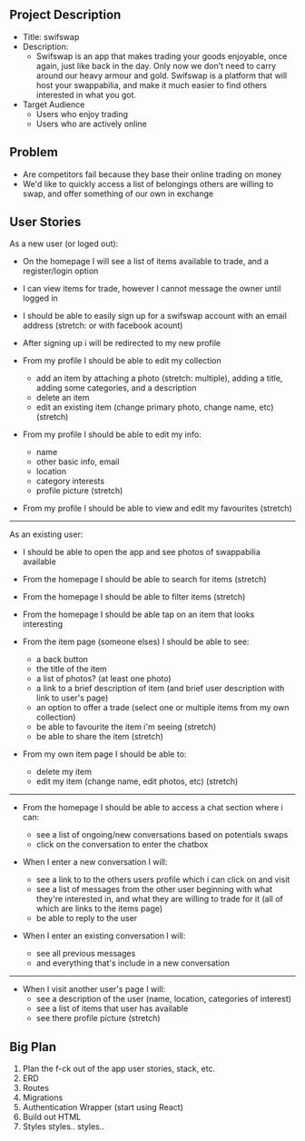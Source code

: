 Project Description
-------------------

- Title: swifswap
- Description:
  - Swifswap is an app that makes trading your goods enjoyable, once again, just like back in the day.  Only now we don't need to carry around our heavy armour and gold.  Swifswap is a platform that will host your swappabilia, and make it much easier to find others interested in what you got.
- Target Audience
  - Users who enjoy trading
  - Users who are actively online




Problem
-------

- Are competitors fail because they base their online trading on money
- We'd like to quickly access a list of belongings others are willing to swap, and offer something of our own in exchange




User Stories
------------

As a new user (or loged out):
- On the homepage I will see a list of items available to trade, and a register/login option
- I can view items for trade, however I cannot message the owner until logged in
- I should be able to easily sign up for a swifswap account with an email address (stretch: or with facebook acount)
- After signing up i will be redirected to my new profile

- From my profile I should be able to edit my collection
  - add an item by attaching a photo (stretch: multiple), adding a title, adding some categories, and a description
  - delete an item
  - edit an existing item (change primary photo, change name, etc) (stretch)

- From my profile I should be able to edit my info:
  - name
  - other basic info, email
  - location
  - category interests
  - profile picture (stretch)

- From my profile I should be able to view and edit my favourites (stretch)

---

As an existing user:
- I should be able to open the app and see photos of swappabilia available
- From the homepage I should be able to search for items (stretch)
- From the homepage I should be able to filter items (stretch)
- From the homepage I should be able tap on an item that looks interesting

- From the item page (someone elses) I should be able to see:
  - a back button
  - the title of the item
  - a list of photos? (at least one photo)
  - a link to a brief description of item (and brief user description with link to user's page)
  - an option to offer a trade (select one or multiple items from my own collection)
  - be able to favourite the item i'm seeing (stretch)
  - be able to share the item (stretch)

- From my own item page I should be able to:
  - delete my item
  - edit my item (change name, edit photos, etc) (stretch)

---

- From the homepage I should be able to access a chat section where i can:
  - see a list of ongoing/new conversations based on potentials swaps
  - click on the conversation to enter the chatbox

- When I enter a new conversation I will:
  - see a link to to the others users profile which i can click on and visit
  - see a list of messages from the other user beginning with what they're interested in, and what they are willing to trade for it (all of which are links to the items page)
  - be able to reply to the user

- When I enter an existing conversation I will:
  - see all previous messages
  - and everything that's include in a new conversation

---

- When I visit another user's page I will:
  - see a description of the user (name, location, categories of interest)
  - see a list of items that user has available
  - see there profile picture (stretch)





Big Plan
--------

1. Plan the f-ck out of the app user stories, stack, etc.
2. ERD
3. Routes
4. Migrations
5. Authentication Wrapper (start using React)
6. Build out HTML
7. Styles styles.. styles..

















